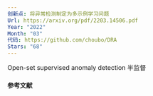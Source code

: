 ```yaml
---
创新点: 将异常检测制定为多示例学习问题
Url: https://arxiv.org/pdf/2203.14506.pdf
Year: "2022"
Month: "03"
代码: https://github.com/choubo/DRA
Stars: "68"
---
```


Open-set supervised anomaly detection
半监督
#### 参考文献
